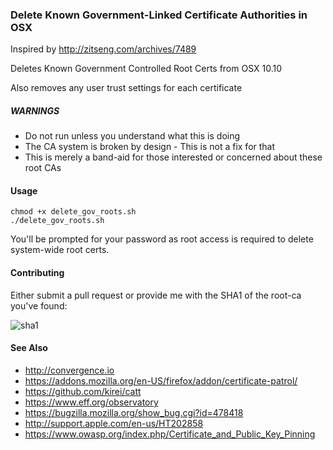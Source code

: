 ### Delete Known Government-Linked Certificate Authorities in OSX

Inspired by http://zitseng.com/archives/7489

Deletes Known Government Controlled Root Certs from OSX 10.10

Also removes any user trust settings for each certificate

##### WARNINGS

* Do not run unless you understand what this is doing
* The CA system is broken by design - This is not a fix for that
* This is merely a band-aid for those interested or concerned about these root CAs

#### Usage

```
chmod +x delete_gov_roots.sh
./delete_gov_roots.sh
```

You'll be prompted for your password as root access is required to delete system-wide root certs.

#### Contributing

Either submit a pull request or provide me with the SHA1 of the root-ca you've found:

![sha1](https://cloud.githubusercontent.com/assets/862951/6326428/a261ae24-bba5-11e4-9f69-5aeb36257077.png)


#### See Also

* http://convergence.io
* https://addons.mozilla.org/en-US/firefox/addon/certificate-patrol/
* https://github.com/kirei/catt
* https://www.eff.org/observatory
* https://bugzilla.mozilla.org/show_bug.cgi?id=478418
* http://support.apple.com/en-us/HT202858
* https://www.owasp.org/index.php/Certificate_and_Public_Key_Pinning
